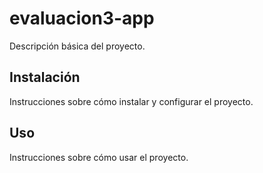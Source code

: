 # evaluacion3-app

Descripción básica del proyecto.

## Instalación

Instrucciones sobre cómo instalar y configurar el proyecto.

## Uso

Instrucciones sobre cómo usar el proyecto.
